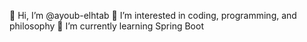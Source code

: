 👋 Hi, I’m @ayoub-elhtab
👀 I’m interested in coding, programming, and philosophy
🌱 I’m currently learning Spring Boot
